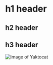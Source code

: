 # h1 header
## h2 header
## h3 header

![Image of Yaktocat](https://octodex.github.com/images/yaktocat.png)

